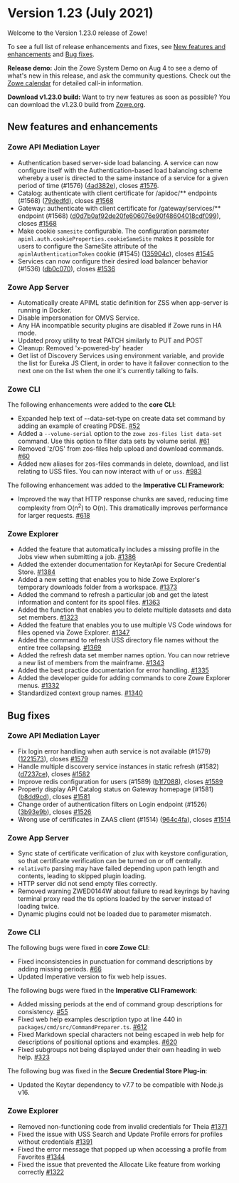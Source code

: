 # Version 1.23 (July 2021)

Welcome to the Version 1.23.0 release of Zowe! 

To see a full list of release enhancements and fixes, see [New features and enhancements](#new-features-and-enhancements) and [Bug fixes](#bug-fixes). 

**Release demo:** Join the Zowe System Demo on Aug 4 to see a demo of what's new in this release, and ask the community questions. Check out the [Zowe calendar](https://lists.openmainframeproject.org/g/zowe-dev/viewevent?eventid=1205575&calstart=2021-08-04) for detailed call-in information.

**Download v1.23.0 build:** Want to try new features as soon as possible? You can download the v1.23.0 build from [Zowe.org](https://www.zowe.org/download.html).

## New features and enhancements

### Zowe API Mediation Layer

* Authentication based server-side load balancing. A service can now configure itself with the Authentication-based load balancing scheme whereby a user is directed to the same instance of a service for a given period of time (#1576) ([4ad382e](https://github.com/zowe/api-layer/commit/4ad382e)), closes [#1576](https://github.com/zowe/api-layer/issues/1576).
* Catalog: authenticate with client certificate for /apidoc/** endpoints (#1568) ([79dedfd](https://github.com/zowe/api-layer/commit/79dedfd)), closes [#1568](https://github.com/zowe/api-layer/issues/1568)
* Gateway: authenticate with client certificate for /gateway/services/** endpoint (#1568) ([d0d7b0af92de20fe606076e90f48604018cdf099](https://github.com/zowe/api-layer/commit/d0d7b0af92de20fe606076e90f48604018cdf099)), closes [#1568](https://github.com/zowe/api-layer/issues/1568)
* Make cookie `samesite` configurable. The configuration parameter `apiml.auth.cookieProperties.cookieSameSite` makes it possible for users to configure the SameSite attribute of the `apimlAuthenticationToken` cookie (#1545) ([135904c](https://github.com/zowe/api-layer/commit/135904c)), closes [#1545](https://github.com/zowe/api-layer/issues/1545)
* Services can now configure their desired load balancer behavior (#1536) ([db0c070](https://github.com/zowe/api-layer/commit/db0c070)), closes [#1536](https://github.com/zowe/api-layer/issues/1536)

### Zowe App Server

- Automatically create APIML static definition for ZSS when app-server is running in Docker.
- Disable impersonation for OMVS Service.
- Any HA incompatible security plugins are disabled if Zowe runs in HA mode.
- Updated proxy utility to treat PATCH similarly to PUT and POST
- Cleanup: Removed 'x-powered-by' header
- Get list of Discovery Services using environment variable, and provide the list for Eureka JS Client, in order to have it failover connection to the next one on the list when the one it's currently talking to fails.


### Zowe CLI

The following enhancements were added to the **core CLI**:
- Expanded help text of --data-set-type on create data set command by adding an example of creating PDSE. [#52](https://github.com/zowe/zowe-cli/issues/52)
- Added a `--volume-serial` option to the `zowe zos-files list data-set` command. Use this option to filter data sets by volume serial. [#61](https://github.com/zowe/zowe-cli/issues/61)
- Removed 'z/OS' from zos-files help upload and download commands. [#60](https://github.com/zowe/zowe-cli/issues/60)
- Added new aliases for zos-files commands in delete, download, and list relating to USS files. You can now interact with `uf` or `uss`.  [#983](https://github.com/zowe/zowe-cli/issues/983)


The following enhancement was added to the **Imperative CLI Framework**:
- Improved the way that HTTP response chunks are saved, reducing time complexity from O(n<sup>2</sup>) to O(n). This dramatically improves performance for larger requests. [#618](https://github.com/zowe/imperative/pull/618)


### Zowe Explorer

- Added the feature that automatically includes a missing profile in the Jobs view when submitting a job. [#1386](https://github.com/zowe/vscode-extension-for-zowe/pull/1386) 
- Added the extender documentation for KeytarApi for Secure Credential Store. [#1384](https://github.com/zowe/vscode-extension-for-zowe/pull/1384)
- Added a new setting that enables you to hide Zowe Explorer's temporary downloads folder from a workspace. [#1373](https://github.com/zowe/vscode-extension-for-zowe/pull/1373)
- Added the command to refresh a particular job and get the latest information and content for its spool files. [#1363](https://github.com/zowe/vscode-extension-for-zowe/pull/1363)
- Added the function that enables you to delete multiple datasets and data set members. [#1323](https://github.com/zowe/vscode-extension-for-zowe/pull/1323)
- Added the feature that enables you to use multiple VS Code windows for files opened via Zowe Explorer. [#1347](https://github.com/zowe/vscode-extension-for-zowe/pull/1347)
- Added the command to refresh USS directory file names without the entire tree collapsing. [#1369](https://github.com/zowe/vscode-extension-for-zowe/pull/1369)
- Added the refresh data set member names option. You can now retrieve a new list of members from the mainframe. [#1343](https://github.com/zowe/vscode-extension-for-zowe/pull/1343)
- Added the best practice documentation for error handling. [#1335](https://github.com/zowe/vscode-extension-for-zowe/pull/1335)
- Added the developer guide for adding commands to core Zowe Explorer menus. [#1332](https://github.com/zowe/vscode-extension-for-zowe/pull/1332)
- Standardized context group names. [#1340](https://github.com/zowe/vscode-extension-for-zowe/pull/1340)

## Bug fixes

### Zowe API Mediation Layer

* Fix login error handling when auth service is not available (#1579) ([1221573](https://github.com/zowe/api-layer/commit/1221573)), closes [#1579](https://github.com/zowe/api-layer/issues/1579)
* Handle multiple discovery service instances in static refresh (#1582) ([d7237ce](https://github.com/zowe/api-layer/commit/d7237ce)), closes [#1582](https://github.com/zowe/api-layer/issues/1582)
* Improve redis configuration for users (#1589) ([b1f7088](https://github.com/zowe/api-layer/commit/b1f7088)), closes [#1589](https://github.com/zowe/api-layer/issues/1589)
* Properly display API Catalog status on Gateway homepage (#1581) ([b8dd9cd](https://github.com/zowe/api-layer/commit/b8dd9cd)), closes [#1581](https://github.com/zowe/api-layer/issues/1581)
* Change order of authentication filters on Login endpoint (#1526) ([3b93e9b](https://github.com/zowe/api-layer/commit/3b93e9b)), closes [#1526](https://github.com/zowe/api-layer/issues/1526)
* Wrong use of certificates in ZAAS client (#1514) ([964c4fa](https://github.com/zowe/api-layer/commit/964c4fa)), closes [#1514](https://github.com/zowe/api-layer/issues/1514)

### Zowe App Server

- Sync state of certificate verification of zlux with keystore configuration, so that certificate verification can be turned on or off centrally.
- `relativeTo` parsing may have failed depending upon path length and contents, leading to skipped plugin loading.
- HTTP server did not send empty files correctly.
- Removed warning ZWED0144W about failure to read keyrings by having terminal proxy read the tls options loaded by the server instead of loading twice.
- Dynamic plugins could not be loaded due to parameter mismatch.

### Zowe CLI

The following bugs were fixed in **core Zowe CLI**:

- Fixed inconsistencies in punctuation for command descriptions by adding missing periods. [#66](https://github.com/zowe/zowe-cli/issues/66)
- Updated Imperative version to fix web help issues.

The following bugs were fixed in the **Imperative CLI Framework**:
- Added missing periods at the end of command group descriptions for consistency. [#55](https://github.com/zowe/imperative/issues/55)
- Fixed web help examples description typo at line 440 in `packages/cmd/src/CommandPreparer.ts`. [#612](https://github.com/zowe/imperative/issues/612)
- Fixed Markdown special characters not being escaped in web help for descriptions of positional options and examples. [#620](https://github.com/zowe/imperative/issues/620)
- Fixed subgroups not being displayed under their own heading in web help. [#323](https://github.com/zowe/imperative/issues/323)

The following bug was fixed in the **Secure Credential Store Plug-in**:
- Updated the Keytar dependency to v7.7 to be compatible with Node.js v16.


### Zowe Explorer

- Removed non-functioning code from invalid credentials for Theia [#1371](https://github.com/zowe/vscode-extension-for-zowe/pull/1371)
- Fixed the issue with USS Search and Update Profile errors for profiles without credentials [#1391](https://github.com/zowe/vscode-extension-for-zowe/pull/1391)
- Fixed the error message that popped up when accessing a profile from Favorites [#1344](https://github.com/zowe/vscode-extension-for-zowe/pull/1344)
- Fixed the issue that prevented the Allocate Like feature from working correctly [#1322](https://github.com/zowe/vscode-extension-for-zowe/pull/1322)

